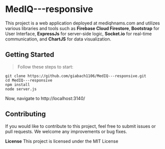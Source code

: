# MedIQ---responsive
This project is a web application deployed at mediqhnams.com and utilizes various libraries and tools such as **Firebase Cloud Firestore**, **Bootstrap** for User Interface, **ExpressJs** for server-side logic, **Socket.io** for real-time communication, and **ChartJS** for data visualization.
## Getting Started
> Follow these steps to start:
```
git clone https://github.com/giabach1106/MedIQ---responsive.git
cd MedIQ---responsive
npm install
node server.js 
```
Now, navigate to http://localhost:3140/

## Contributing
If you would like to contribute to this project, feel free to submit issues or pull requests. We welcome any improvements or bug fixes.

**License**
This project is licensed under the MIT License